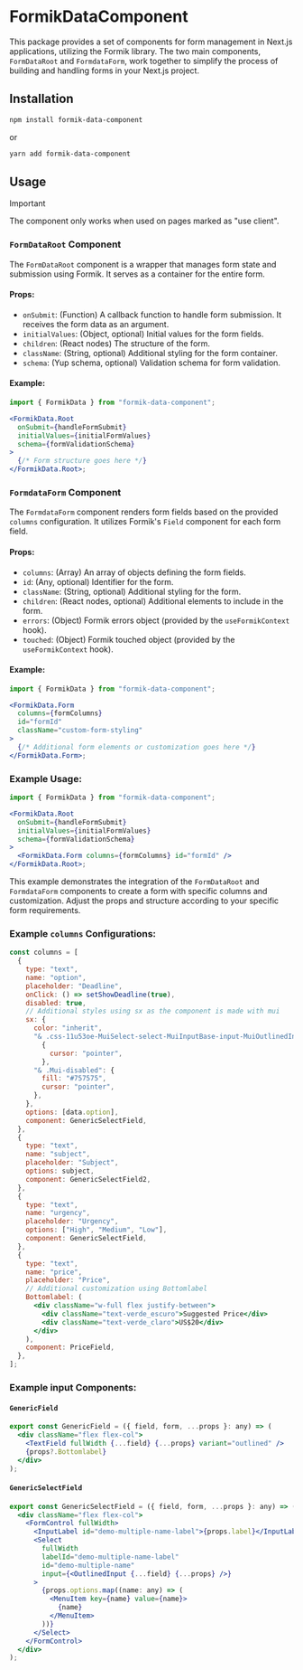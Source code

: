 # FormikDataComponent

This package provides a set of components for form management in Next.js applications, utilizing the Formik library. The two main components, `FormDataRoot` and `FormdataForm`, work together to simplify the process of building and handling forms in your Next.js project.

## Installation

```bash
npm install formik-data-component
```

or

```bash
yarn add formik-data-component
```

## Usage

> [!IMPORTANT]  
> The component only works when used on pages marked as "use client".

### `FormDataRoot` Component

The `FormDataRoot` component is a wrapper that manages form state and submission using Formik. It serves as a container for the entire form.

#### Props:

- `onSubmit`: (Function) A callback function to handle form submission. It receives the form data as an argument.
- `initialValues`: (Object, optional) Initial values for the form fields.
- `children`: (React nodes) The structure of the form.
- `className`: (String, optional) Additional styling for the form container.
- `schema`: (Yup schema, optional) Validation schema for form validation.

#### Example:

```jsx
import { FormikData } from "formik-data-component";

<FormikData.Root
  onSubmit={handleFormSubmit}
  initialValues={initialFormValues}
  schema={formValidationSchema}
>
  {/* Form structure goes here */}
</FormikData.Root>;
```

### `FormdataForm` Component

The `FormdataForm` component renders form fields based on the provided `columns` configuration. It utilizes Formik's `Field` component for each form field.

#### Props:

- `columns`: (Array) An array of objects defining the form fields.
- `id`: (Any, optional) Identifier for the form.
- `className`: (String, optional) Additional styling for the form.
- `children`: (React nodes, optional) Additional elements to include in the form.
- `errors`: (Object) Formik errors object (provided by the `useFormikContext` hook).
- `touched`: (Object) Formik touched object (provided by the `useFormikContext` hook).

#### Example:

```jsx
import { FormikData } from "formik-data-component";

<FormikData.Form
  columns={formColumns}
  id="formId"
  className="custom-form-styling"
>
  {/* Additional form elements or customization goes here */}
</FormikData.Form>;
```

### Example Usage:

```jsx
import { FormikData } from "formik-data-component";

<FormikData.Root
  onSubmit={handleFormSubmit}
  initialValues={initialFormValues}
  schema={formValidationSchema}
>
  <FormikData.Form columns={formColumns} id="formId" />
</FormikData.Root>;
```

This example demonstrates the integration of the `FormDataRoot` and `FormdataForm` components to create a form with specific columns and customization. Adjust the props and structure according to your specific form requirements.

### Example `columns` Configurations:

```jsx
const columns = [
  {
    type: "text",
    name: "option",
    placeholder: "Deadline",
    onClick: () => setShowDeadline(true),
    disabled: true,
    // Additional styles using sx as the component is made with mui
    sx: {
      color: "inherit",
      "& .css-11u53oe-MuiSelect-select-MuiInputBase-input-MuiOutlinedInput-input.Mui-disabled":
        {
          cursor: "pointer",
        },
      "& .Mui-disabled": {
        fill: "#757575",
        cursor: "pointer",
      },
    },
    options: [data.option],
    component: GenericSelectField,
  },
  {
    type: "text",
    name: "subject",
    placeholder: "Subject",
    options: subject,
    component: GenericSelectField2,
  },
  {
    type: "text",
    name: "urgency",
    placeholder: "Urgency",
    options: ["High", "Medium", "Low"],
    component: GenericSelectField,
  },
  {
    type: "text",
    name: "price",
    placeholder: "Price",
    // Additional customization using Bottomlabel
    Bottomlabel: (
      <div className="w-full flex justify-between">
        <div className="text-verde_escuro">Suggested Price</div>
        <div className="text-verde_claro">US$20</div>
      </div>
    ),
    component: PriceField,
  },
];
```

### Example input Components:

#### `GenericField`

```jsx
export const GenericField = ({ field, form, ...props }: any) => (
  <div className="flex flex-col">
    <TextField fullWidth {...field} {...props} variant="outlined" />
    {props?.Bottomlabel}
  </div>
);
```

#### `GenericSelectField`

```jsx
export const GenericSelectField = ({ field, form, ...props }: any) => (
  <div className="flex flex-col">
    <FormControl fullWidth>
      <InputLabel id="demo-multiple-name-label">{props.label}</InputLabel>
      <Select
        fullWidth
        labelId="demo-multiple-name-label"
        id="demo-multiple-name"
        input={<OutlinedInput {...field} {...props} />}
      >
        {props.options.map((name: any) => (
          <MenuItem key={name} value={name}>
            {name}
          </MenuItem>
        ))}
      </Select>
    </FormControl>
  </div>
);
```
